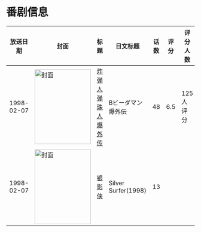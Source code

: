 # 番剧信息

|放送日期|封面|标题|日文标题|话数|评分|评分人数|
|---|---|---|---|---|---|---|
|1998-02-07|<img src="//lain.bgm.tv/pic/cover/c/67/a9/37468_YjKhO.jpg" alt="封面" style="width:150px;height:200px;object-fit:cover;">|[炸弹人 弹珠人爆外传](https://bangumi.tv/subject/37468)|Bビーダマン爆外伝|48|6.5|125人评分|
|1998-02-07|<img src="//lain.bgm.tv/pic/cover/c/fb/3e/481357_aGAKw.jpg" alt="封面" style="width:150px;height:200px;object-fit:cover;">|[银影侠](https://bangumi.tv/subject/481357)|Silver Surfer(1998)|13|||
